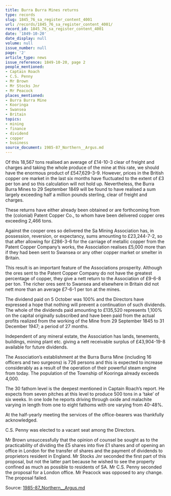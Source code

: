 ```yaml
---
title: Burra Burra Mines returns
type: records
slug: 1845_76_sa_register_content_4001
url: /records/1845_76_sa_register_content_4001/
record_id: 1845_76_sa_register_content_4001
date: '1849-10-20'
date_display: null
volume: null
issue_number: null
page: '2'
article_type: news
issue_reference: 1849-10-20, page 2
people_mentioned:
- Captain Roach
- C.S. Penny
- Mr Brown
- Mr Stocks Jnr
- Mr Peacock
places_mentioned:
- Burra Burra Mine
- Kooringa
- Swansea
- Britain
topics:
- mining
- finance
- dividend
- copper
- business
source_document: 1985-87_Northern__Argus.md
---
```


Of this 18,567 tons realised an average of £14-10-3 clear of freight and charges and taking the whole produce of the mine at this rate, we should have the enormous product of £547,629-3-9.  However, prices in the British copper ore market in the last six months have fluctuated to the extent of £3 per ton and so this calculation will not hold up.  Nevertheless, the Burra Burra Mines to 29 September 1849 will be found to have realised a sum largely exceeding half a million pounds sterling, clear of freight and charges.

These returns have either already been obtained or are forthcoming from the (colonial) Patent Copper Co., to whom have been delivered copper ores exceeding 2,466 tons.

Against the cooper ores so delivered the Sa Mining Association has, in possession, reversion, or expectancy, sums amounting to £23,244-7-2, so that after allowing for £286-3-6 for the carriage of metallic copper from the Patent Copper Company’s works, the Association realises £5,000 more than if they had been sent to Swansea or any other copper market or smelter in Britain.

This result is an important feature of the Associations prosperity.  Although the ores sent to the Patent Copper Company do not have the greatest percentage of copper, they give a nett return to the Association of £9-6-8 per ton.  The richer ores sent to Swansea and elsewhere in Britain did not nett more than an average £7-6-1 per ton at the mines.

The dividend paid on 5 October was 100% and the Directors have expressed a hope that nothing will prevent a continuation of such dividends.  The whole of the dividends paid amounting to £135,520 represents 1,100% on the capital originally subscribed and have been paid from the actual profits realized from the working of the Mine from 29 September 1845 to 31 December 1947; a period of 27 months.

Independent of any mineral estate, the Association has lands, tenements, buildings, mining plant etc. giving a nett receivable surplus of £43,904-19-8 available for future dividends.

The Association’s establishment at the Burra Burra Mine (including 16 officers and two surgeons) is 726 persons and this is expected to increase considerably as a result of the operation of their powerful steam engine from today.  The population of the Township of Kooringa already exceeds 4,000.

The 30 fathom level is the deepest mentioned in Captain Roach’s report.  He expects from seven pitches at this level to produce 500 tons in a ‘take’ of six weeks.  In one lode he reports driving through oxide and malachite varying in length from one to eight fathoms with ore varying from 40-48%.

At the half-yearly meeting the services of the office-bearers was thankfully acknowledged.

C.S. Penny was elected to a vacant seat among the Directors.

Mr Brown unsuccessfully that the opinion of counsel be sought as to the practicability of dividing the £5 shares into five £1 shares and of opening an office in London for the transfer of shares and the payment of dividends to proprietors resident in England.  Mr Stocks Jnr seconded the first part of this proposal, but not the latter part because he wished to see the property confined as much as possible to residents of SA.   Mr C.S. Penny seconded the proposal for a London office.  Mr Peacock was opposed to any change.  The proposal failed.

Source: [1985-87_Northern__Argus.md](/downloads/markdown/1985-87_Northern__Argus.md)
